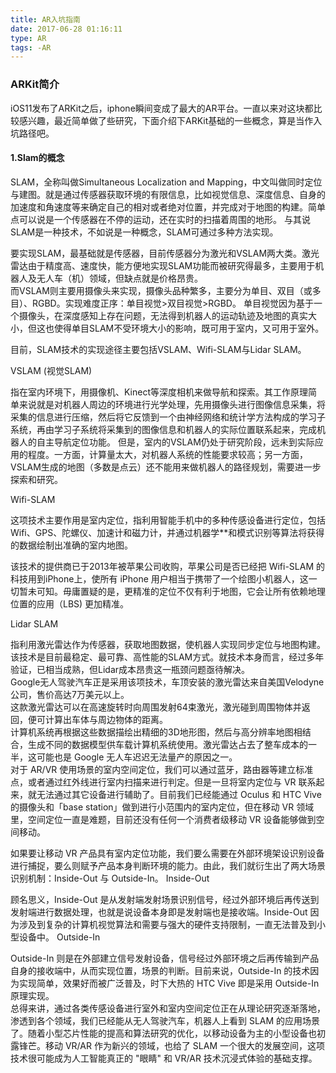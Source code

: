 ```yaml
---
title: AR入坑指南
date: 2017-06-28 01:16:11
type: AR
tags: -AR
---
```


### ARKit简介

  iOS11发布了ARKit之后，iphone瞬间变成了最大的AR平台。一直以来对这块都比较感兴趣，最近简单做了些研究，下面介绍下ARKit基础的一些概念，算是当作入坑路径吧。

#### 1.Slam的概念  

  SLAM，全称叫做Simultaneous Localization and Mapping，中文叫做同时定位与建图。就是通过传感器获取环境的有限信息，比如视觉信息、深度信息、自身的加速度和角速度等来确定自己的相对或者绝对位置，并完成对于地图的构建。简单点可以说是一个传感器在不停的运动，还在实时的扫描着周围的地形。
  与其说SLAM是一种技术，不如说是一种概念，SLAM可通过多种方法实现。

  要实现SLAM，最基础就是传感器，目前传感器分为激光和VSLAM两大类。激光雷达由于精度高、速度快，能方便地实现SLAM功能而被研究得最多，主要用于机器人及无人车（机）领域，但缺点就是价格昂贵。  
  而VSLAM则主要用摄像头来实现，摄像头品种繁多，主要分为单目、双目（或多目）、RGBD。实现难度正序：单目视觉>双目视觉>RGBD。  单目视觉因为基于一个摄像头，在深度感知上存在问题，无法得到机器人的运动轨迹及地图的真实大小，但这也使得单目SLAM不受环境大小的影响，既可用于室内，又可用于室外。

  目前，SLAM技术的实现途径主要包括VSLAM、Wifi-SLAM与Lidar SLAM。

<!--more-->
VSLAM (视觉SLAM)  

指在室内环境下，用摄像机、Kinect等深度相机来做导航和探索。其工作原理简单来说就是对机器人周边的环境进行光学处理，先用摄像头进行图像信息采集，将采集的信息进行压缩，然后将它反馈到一个由神经网络和统计学方法构成的学习子系统，再由学习子系统将采集到的图像信息和机器人的实际位置联系起来，完成机器人的自主导航定位功能。
但是，室内的VSLAM仍处于研究阶段，远未到实际应用的程度。一方面，计算量太大，对机器人系统的性能要求较高；另一方面，VSLAM生成的地图（多数是点云）还不能用来做机器人的路径规划，需要进一步探索和研究。

Wifi-SLAM

这项技术主要作用是室内定位，指利用智能手机中的多种传感设备进行定位，包括Wifi、GPS、陀螺仪、加速计和磁力计，并通过机器学**和模式识别等算法将获得的数据绘制出准确的室内地图。

该技术的提供商已于2013年被苹果公司收购，苹果公司是否已经把 Wifi-SLAM 的科技用到iPhone上，使所有 iPhone 用户相当于携带了一个绘图小机器人，这一切暂未可知。毋庸置疑的是，更精准的定位不仅有利于地图，它会让所有依赖地理位置的应用（LBS) 更加精准。

Lidar SLAM

指利用激光雷达作为传感器，获取地图数据，使机器人实现同步定位与地图构建。该技术是目前最稳定、最可靠、高性能的SLAM方式。就技术本身而言，经过多年验证，已相当成熟，但Lidar成本昂贵这一瓶颈问题亟待解决。  
Google无人驾驶汽车正是采用该项技术，车顶安装的激光雷达来自美国Velodyne公司，售价高达7万美元以上。  
这款激光雷达可以在高速旋转时向周围发射64束激光，激光碰到周围物体并返回，便可计算出车体与周边物体的距离。  
计算机系统再根据这些数据描绘出精细的3D地形图，然后与高分辨率地图相结合，生成不同的数据模型供车载计算机系统使用。激光雷达占去了整车成本的一半，这可能也是 Google 无人车迟迟无法量产的原因之一。  
对于 AR/VR 使用场景的室内空间定位，我们可以通过蓝牙，路由器等建立标准点，或者通过红外线进行室内扫描来进行判定。但是一旦将室内定位与 VR 联系起来，就无法通过其它设备进行辅助了。目前我们已经能通过 Oculus 和 HTC Vive 的摄像头和「base station」做到进行小范围内的室内定位，但在移动 VR 领域里，空间定位一直是难题，目前还没有任何一个消费者级移动 VR 设备能够做到空间移动。

如果要让移动 VR 产品具有室内定位功能，我们要么需要在外部环境架设识别设备进行捕捉，要么则赋予产品本身判断环境的能力。由此，我们就衍生出了两大场景识别机制：Inside-Out 与 Outside-In。
Inside-Out

顾名思义，Inside-Out 是从发射端发射场景识别信号，经过外部环境后再传送到发射端进行数据处理，也就是说设备本身即是发射端也是接收端。Inside-Out 因为涉及到复杂的计算机视觉算法和需要与强大的硬件支持限制，一直无法普及到小型设备中。
Outside-In

 Outside-In 则是在外部建立信号发射设备，信号经过外部环境之后再传输到产品自身的接收端中，从而实现位置，场景的判断。目前来说，Outside-In 的技术因为实现简单，效果好而被广泛普及，时下大热的 HTC Vive 即是采用 Outside-In 原理实现。  
总得来讲，通过各类传感设备进行室外和室内空间定位正在从理论研究逐渐落地，渗透到各个领域，我们已经能从无人驾驶汽车，机器人上看到 SLAM 的应用场景了。随着小型芯片性能的提高和算法研究的优化，以移动设备为主的小型设备也初露锋芒。移动 VR/AR 作为新兴的领域，也给了 SLAM 一个很大的发展空间，这项技术很可能成为人工智能真正的 "眼睛" 和 VR/AR 技术沉浸式体验的基础支撑。
